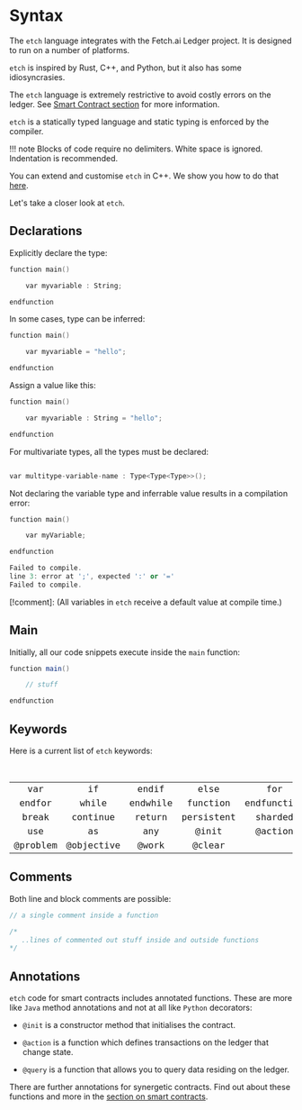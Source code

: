 <h1>Syntax</h1>

The `etch` language integrates with the Fetch.ai Ledger project. It is designed to run on a number of platforms. 

`etch` is inspired by Rust, C++, and Python, but it also has some idiosyncrasies. 

The `etch` language is extremely restrictive to avoid costly errors on the ledger. See  <a href="../../smart-contracts/smart-contract-intro" target=_blank>Smart Contract section</a> for more information. 

`etch` is a statically typed language and static typing is enforced by the compiler. 

!!! note
	Blocks of code require no delimiters. White space is ignored. Indentation is recommended.

You can extend and customise `etch` in C++. We show you how to do that <a href="../extending-etch" target=_blank>here</a>.

Let's take a closer look at `etch`.


## Declarations

Explicitly declare the type:

``` c++
function main()

	var myvariable : String;

endfunction
```

In some cases, type can be inferred:

``` c++
function main()

    var myvariable = "hello";

endfunction
```

Assign a value like this:

``` c++
function main()

	var myvariable : String = "hello";

endfunction
```


For multivariate types, all the types must be declared:

``` c++

var multitype-variable-name : Type<Type<Type>>();

```

Not declaring the variable type and inferrable value results in a compilation error:

``` c++
function main()

    var myVariable;

endfunction 

Failed to compile.
line 3: error at ';', expected ':' or '='
Failed to compile.
```

[!comment]: (All variables in `etch` receive a default value at compile time.)


## Main

Initially, all our code snippets execute inside the `main` function:

``` java
function main()

	// stuff

endfunction
```

## Keywords

Here is a current list of `etch` keywords:

<br/>

<center>


<table align="center" style="font-family: monospace; font-size: 16px;">
    <tr>
        <td align="center">var</td>
        <td align="center">if</td>
        <td align="center">endif</td>
        <td align="center">else</td>
        <td align="center">for</td>
    </tr>
    <tr>
        <td align="center">endfor</td>
        <td align="center">while</td>
        <td align="center">endwhile</td>
        <td align="center">function</td>
        <td align="center">endfunction</td>
    </tr>
    <tr>
        <td align="center">break</td>
        <td align="center">continue</td>
        <td align="center">return</td>
        <td align="center">persistent</td>
        <td align="center">sharded</td>
    </tr>
    <tr>
        <td align="center">use</td>
        <td align="center">as</td>
        <td align="center">any</td>
        <td align="center">@init</td>
        <td align="center">@action</td>
    </tr>
    <tr>    
        <td align="center">@problem</td>
        <td align="center">@objective</td>
        <td align="center">@work</td>
        <td align="center">@clear</td>
        <td align="center"> </td>
    </tr>
</table>


</center>

## Comments

Both line and block comments are possible:  

``` c++
// a single comment inside a function

/* 
   ..lines of commented out stuff inside and outside functions
*/
```


## Annotations

`etch` code for smart contracts includes annotated functions. These are more like `Java` method annotations and not at all like `Python` decorators:

* `@init` is a constructor method that initialises the contract.

* `@action` is a function which defines transactions on the ledger that change state.

* `@query` is a function that allows you to query data residing on the ledger.

There are further annotations for synergetic contracts. Find out about these functions and more in the <a href="../../smart-contracts/smart-contract-intro" target=_blank>section on smart contracts</a>.


<br/>
